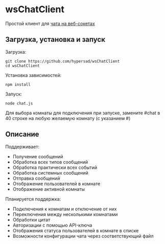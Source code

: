 # wsChatClient
Простой клиент для [чата на веб-сокетах](https://sinair.ru/chat)

## Загрузка, установка и запуск
Загрузка:
```
git clone https://github.com/hypersad/wsChatClient
cd wsChatClient
```

Установка зависимостей:
```
npm install
```

Запуск:
```
node chat.js
```
Для выбора комнаты для подключения при запуске, замените #chat в 40 строке на любую желаемую комнату (с указанием #)

## Описание

Поддерживает:
* Получение сообщений
* Обработка всех типов сообщений
* Обработка практически всех событий
* Обработка системных сообщений
* Отправка сообщений
* Отображение пользователей в комнате
* Отображение активной комнаты

Планируется поддержка:
* Подключения к комнатам и отключение от них
* Переключения между несколькими комнатами
* Обработки цитат
* Авторизации с помощью API-ключа
* Отображения статуса пользователей в комнате в списке
* Возможности конфигурации чата через соответствующий файл
